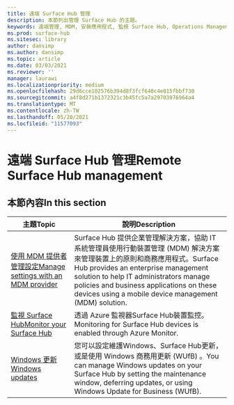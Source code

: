 ```yaml
---
title: 遠端 Surface Hub 管理
description: 本節列出管理 Surface Hub 的主題。
keywords: 遠端管理, MDM, 安裝應用程式, 監視 Surface Hub, Operations Management Suite, OMS
ms.prod: surface-hub
ms.sitesec: library
author: dansimp
ms.author: dansimp
ms.topic: article
ms.date: 03/03/2021
ms.reviewer: ''
manager: laurawi
ms.localizationpriority: medium
ms.openlocfilehash: 29d6cce102576b394d8f3fcf648c4e015fbbf730
ms.sourcegitcommit: a4f8d271b1372321c3b45fc5a7a29703976964a4
ms.translationtype: MT
ms.contentlocale: zh-TW
ms.lasthandoff: 05/20/2021
ms.locfileid: "11577093"
---
```

# <a name="remote-surface-hub-management"></a><span data-ttu-id="163db-104">遠端 Surface Hub 管理</span><span class="sxs-lookup"><span data-stu-id="163db-104">Remote Surface Hub management</span></span>

## <a name="in-this-section"></a><span data-ttu-id="163db-105">本節內容</span><span class="sxs-lookup"><span data-stu-id="163db-105">In this section</span></span>

|<span data-ttu-id="163db-106">主題</span><span class="sxs-lookup"><span data-stu-id="163db-106">Topic</span></span> | <span data-ttu-id="163db-107">說明</span><span class="sxs-lookup"><span data-stu-id="163db-107">Description</span></span>|
| ------ | --------------- |
| [<span data-ttu-id="163db-108">使用 MDM 提供者管理設定</span><span class="sxs-lookup"><span data-stu-id="163db-108">Manage settings with an MDM provider</span></span>]( https://technet.microsoft.com/itpro/surface-hub/manage-settings-with-mdm-for-surface-hub) | <span data-ttu-id="163db-109">Surface Hub 提供企業管理解決方案，協助 IT 系統管理員使用行動裝置管理 (MDM) 解決方案來管理裝置上的原則和商務應用程式。</span><span class="sxs-lookup"><span data-stu-id="163db-109">Surface Hub provides an enterprise management solution to help IT administrators manage policies and business applications on these devices using a mobile device management (MDM) solution.</span></span>|
| [<span data-ttu-id="163db-110">監視 Surface Hub</span><span class="sxs-lookup"><span data-stu-id="163db-110">Monitor your Surface Hub</span></span>](monitor-surface-hub.md) | <span data-ttu-id="163db-111">透過 Azure 監視器Surface Hub裝置監控。</span><span class="sxs-lookup"><span data-stu-id="163db-111">Monitoring for Surface Hub devices is enabled through Azure Monitor.</span></span>|
| [<span data-ttu-id="163db-112">Windows 更新</span><span class="sxs-lookup"><span data-stu-id="163db-112">Windows updates</span></span>](manage-windows-updates-for-surface-hub.md) | <span data-ttu-id="163db-113">您可以設定維護Windows、Surface Hub更新，或是使用 Windows 商務用更新 (WUfB) 。</span><span class="sxs-lookup"><span data-stu-id="163db-113">You can manage Windows updates on your Surface Hub by setting the maintenance window, deferring updates, or using Windows Update for Business (WUfB).</span></span>|
